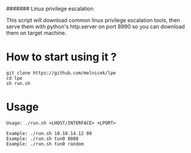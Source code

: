 ####### Linux privilege escalation

This script will download common linux privilege escalation tools, then serve them with python's http.server on port 8990 so you can download them on target machine.

# How to start using it ?

```
git clone https://github.com/melnicek/lpe
cd lpe
sh run.sh
```

# Usage

```           
Usage: ./run.sh <LHOST/INTERFACE> <LPORT>

Example: ./run.sh 10.10.14.12 80
Example: ./run.sh tun0 8080
Example: ./run.sh tun0 random
```
